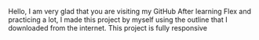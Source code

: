 Hello, I am very glad that you are visiting my GitHub
After learning Flex and practicing a lot, I made this project by myself using the outline that I downloaded from the internet.
This project is fully responsive
